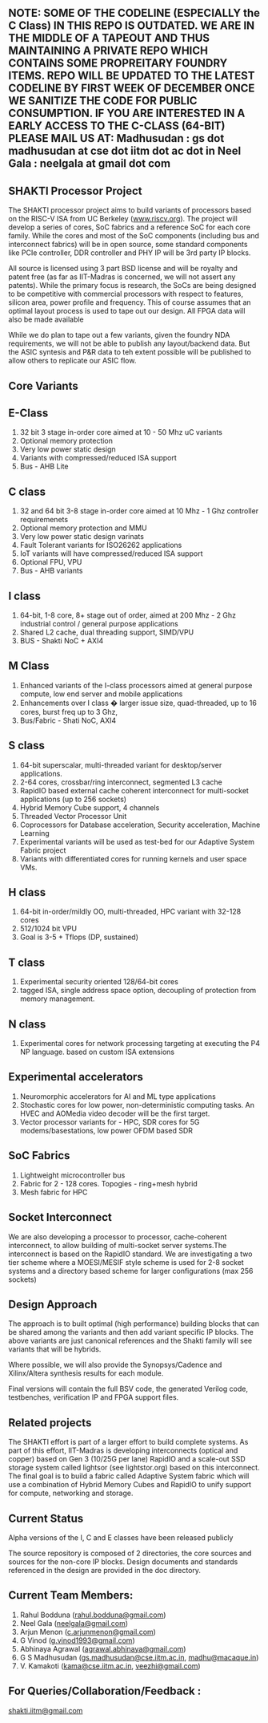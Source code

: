 NOTE: 
SOME OF THE CODELINE (ESPECIALLY the C Class) IN THIS REPO IS OUTDATED. WE ARE IN THE MIDDLE OF A TAPEOUT AND THUS MAINTAINING A PRIVATE REPO WHICH CONTAINS SOME PROPREITARY FOUNDRY ITEMS. 
REPO WILL BE UPDATED TO THE LATEST CODELINE BY FIRST WEEK OF DECEMBER ONCE WE SANITIZE THE CODE FOR PUBLIC CONSUMPTION.
IF YOU ARE INTERESTED IN A EARLY ACCESS TO THE C-CLASS (64-BIT) PLEASE MAIL US AT:
Madhusudan : gs dot madhusudan at cse dot iitm dot ac dot in
Neel Gala  : neelgala at gmail dot com
----------------------------------------------------------------------------------------------------------------------------

SHAKTI Processor Project
-------------------------

The SHAKTI processor project aims to build variants of processors based on the RISC-V ISA from UC Berkeley (www.riscv.org). 
The project will develop a series of cores, SoC fabrics and a reference SoC for each core family. 
While the cores and most of the SoC components (including bus and interconnect fabrics) will be in open source, 
some standard components like PCIe controller, DDR controller and PHY IP will be 3rd party IP blocks.

All source is licensed using 3 part BSD license and will be royalty and patent free (as far as IIT-Madras is concerned, 
we will not assert any patents). While the primary focus is research, the SoCs are being designed to be competitive 
with commercial processors with respect to features, silicon area, power profile 
and frequency. This of course assumes that an optimal layout process is used to tape out our design. All FPGA data 
will also be made available

While we do plan to tape out a few variants, given the foundry NDA requirements, we will not be able to 
publish any layout/backend data. But the ASIC syntesis and P&R data to teh extent possible will be published
to allow others to replicate our ASIC flow.


Core Variants
--------------

E-Class
-------
1. 32 bit 3 stage in-order core aimed at 10 - 50 Mhz uC variants
2. Optional memory protection
3. Very low power static design
4. Variants with compressed/reduced ISA support
5. Bus - AHB Lite

C class 
-------
1. 32 and 64 bit 3-8 stage in-order core aimed at 10 Mhz - 1 Ghz controller requiremenets
2. Optional memory protection and MMU
3. Very low power static design varinats
4. Fault Tolerant variants for ISO26262 applications
5. IoT variants will have compressed/reduced ISA support
6. Optional FPU, VPU
7. Bus - AHB variants

I class
-------
1. 64-bit, 1-8 core, 8+ stage out of order, aimed at 200 Mhz - 2 Ghz industrial control / general purpose applications
2. Shared L2 cache, dual threading support, SIMD/VPU
3. BUS - Shakti NoC + AXI4

M Class
-------
1. Enhanced variants of the I-class processors aimed at general purpose compute, low end server and mobile applications
2. Enhancements over I class � larger issue size, quad-threaded, up to 16 cores, burst freq up to 3 Ghz, 
3. Bus/Fabric - Shati NoC, AXI4

S class
-------
1. 64-bit superscalar, multi-threaded variant for desktop/server applications.
2. 2-64 cores, crossbar/ring interconnect, segmented L3 cache
3. RapidIO based external cache coherent interconnect for multi-socket applications (up to 256 sockets)
4. Hybrid Memory Cube support, 4 channels    
5. Threaded Vector Processor Unit
6. Coprocessors for Database acceleration, Security acceleration, Machine Learning
7. Experimental variants will be used as test-bed for our Adaptive System Fabric project  
8. Variants with differentiated cores for running kernels and user space VMs.

H class
-------
1. 64-bit in-order/mildly OO, multi-threaded, HPC variant with 32-128 cores
2. 512/1024 bit VPU
3. Goal is 3-5 + Tflops (DP, sustained)

T class
-------
1. Experimental security oriented 128/64-bit cores
2. tagged ISA, single address space option, decoupling of protection from memory management.
	
N class
-------
1. Experimental cores for network processing targeting at executing the P4 NP language. based on custom ISA extensions

Experimental accelerators
-------------------------
1. Neuromorphic accelerators for AI and ML type applications
2. Stochastic cores for low power, non-deterministic computing tasks. An HVEC and AOMedia video decoder will be the first target.
3. Vector processor variants for - HPC, SDR cores for 5G modems/basestations, low power OFDM based SDR
	
SoC Fabrics
-----------
1. Lightweight  microcontroller bus
2. Fabric for 2 - 128 cores. Topogies - ring+mesh hybrid
3. Mesh fabric for HPC 


Socket Interconnect
-------------------

We are also developing a processor to processor, cache-coherent interconnect, to allow building of 
multi-socket server systems.The interconnect is based on the RapidIO standard. We are investigating 
a two tier scheme where a MOESI/MESIF style scheme is 
used for 2-8 socket systems and a directory based scheme for larger configurations (max 256 sockets)


Design Approach
---------------

The approach is to built optimal (high performance) building blocks that can be shared among the variants and 
then add variant specific IP blocks. The above variants are just canonical references and the Shakti family will
see variants that will be hybrids.


Where  possible, we will also provide the Synopsys/Cadence and Xilinx/Altera synthesis results for each module.


Final versions will contain the full BSV code, the generated Verilog code, testbenches, verification IP and FPGA support files.


Related projects
----------------
The SHAKTI effort is part of a larger effort to build complete systems. As part of this effort, 
IIT-Madras is developing interconnects (optical and copper) based on Gen 3 (10/25G per lane) RapidIO and 
a scale-out SSD storage system called lightsor (see lightstor.org) 
based on this interconnect. The final goal is to build a fabric called Adaptive System fabric 
which will use a combination of  Hybrid Memory Cubes and RapidIO to  unify support for compute, networking and storage.

Current Status
--------------
Alpha versions of the I, C and E classes have been released publicly

The source repository is composed of 2 directories, the core sources and sources for the non-core IP blocks.
Design documents and standards referenced in the design are provided in the doc directory.


Current Team Members: 
---------------------
1. Rahul Bodduna    (rahul.bodduna@gmail.com)
2. Neel Gala 	    (neelgala@gmail.com)
3. Arjun Menon      (c.arjunmenon@gmail.com)
4. G Vinod          (g.vinod1993@gmail.com) 
5. Abhinaya Agrawal (agrawal.abhinaya@gmail.com)
6. G S Madhusudan   (gs.madhusudan@cse.iitm.ac.in, madhu@macaque.in)
7. V. Kamakoti      (kama@cse.iitm.ac.in, veezhi@gmail.com)

For Queries/Collaboration/Feedback :
--------------------------------------

shakti.iitm@gmail.com
